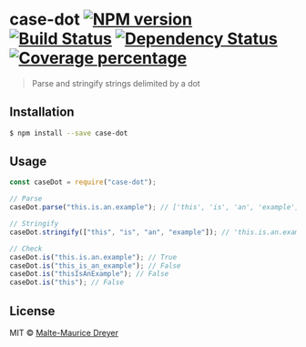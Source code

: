 # case-dot [![NPM version][npm-image]][npm-url] [![Build Status][travis-image]][travis-url] [![Dependency Status][daviddm-image]][daviddm-url] [![Coverage percentage][coveralls-image]][coveralls-url]

> Parse and stringify strings delimited by a dot

## Installation

```sh
$ npm install --save case-dot
```

## Usage

```js
const caseDot = require("case-dot");

// Parse
caseDot.parse("this.is.an.example"); // ['this', 'is', 'an', 'example']

// Stringify
caseDot.stringify(["this", "is", "an", "example"]); // 'this.is.an.example'

// Check
caseDot.is("this.is.an.example"); // True
caseDot.is("this_is_an_example"); // False
caseDot.is("thisIsAnExample"); // False
caseDot.is("this"); // False
```

## License

MIT © [Malte-Maurice Dreyer](https://github.com/Myhlamaeus)

[npm-image]: https://badge.fury.io/js/case-dot.svg
[npm-url]: https://npmjs.org/package/case-dot
[travis-image]: https://travis-ci.org/Myhlamaeus/case-dot.svg?branch=master
[travis-url]: https://travis-ci.org/Myhlamaeus/case-dot
[daviddm-image]: https://david-dm.org/Myhlamaeus/case-dot.svg?theme=shields.io
[daviddm-url]: https://david-dm.org/Myhlamaeus/case-dot
[coveralls-image]: https://coveralls.io/repos/Myhlamaeus/case-dot/badge.svg
[coveralls-url]: https://coveralls.io/r/Myhlamaeus/case-dot
